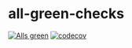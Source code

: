 # all-green-checks

[![Alls green](https://github.com/pedrox-hs/all-green-checks/actions/workflows/alls-green.yml/badge.svg)](https://github.com/pedrox-hs/all-green-checks/actions/workflows/alls-green.yml)
[![codecov](https://codecov.io/gh/pedrox-hs/all-green-checks/graph/badge.svg)](https://codecov.io/gh/pedrox-hs/all-green-checks)
